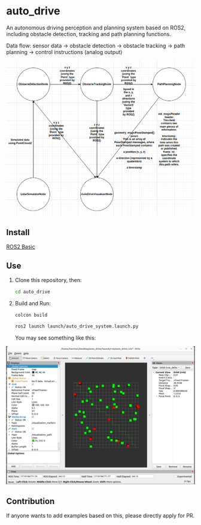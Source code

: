 # auto_drive

An autonomous driving perception and planning system based on ROS2, including obstacle detection, tracking and path planning functions.

Data flow: sensor data -> obstacle detection -> obstacle tracking -> path planning -> control instructions (analog output)

![result](./asset/system_design.png)

## Install

[ROS2 Basic](https://github.com/Erio-Harrison/ros2_basic)


## Use

1. Clone this repository, then:

   ```bash
   cd auto_drive
   ```

2. Build and Run: 

   ```
   colcon build
   ```

   ```bash
   ros2 launch launch/auto_drive_system.launch.py
   ```

   You may see something like this:

![result](./asset/configure.png)

## Contribution

If anyone wants to add examples based on this, please directly apply for PR.